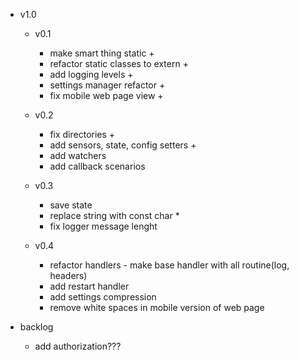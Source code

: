 - v1.0
    - v0.1
        - make smart thing static +
        - refactor static classes to extern +
        - add logging levels +
        - settings manager refactor +
        - fix mobile web page view +

    - v0.2
        - fix directories +
        - add sensors, state, config setters +
        - add watchers
        - add callback scenarios
        
    - v0.3
        - save state
        - replace string with const char *
        - fix logger message lenght

    - v0.4
        - refactor handlers - make base handler with all routine(log, headers)
        - add restart handler
        - add settings compression
        - remove white spaces in mobile version of web page

- backlog
    - add authorization???
